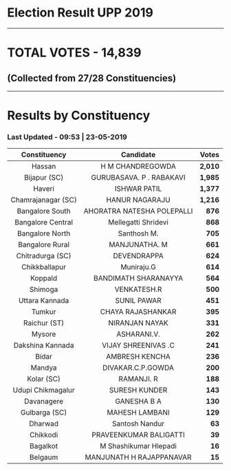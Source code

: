 # Election Result UPP 2019

---
# TOTAL VOTES - 14,839 
## (Collected from 27/28 Constituencies) 


---
# Results by Constituency 

### Last Updated - 09:53 | 23-05-2019 


|   Constituency   |        Candidate         |  Votes  |
|:----------------:|:------------------------:|--------:|
|      Hassan      |     H M CHANDREGOWDA     |**2,010**|
|   Bijapur (SC)   | GURUBASAVA. P . RABAKAVI |**1,985**|
|      Haveri      |       ISHWAR PATIL       |**1,377**|
|Chamrajanagar (SC)|      HANUR NAGARAJU      |**1,216**|
| Bangalore South  |AHORATRA NATESHA POLEPALLI|  **876**|
|Bangalore Central |   Mellegatti Shridevi    |  **868**|
| Bangalore North  |       Santhosh M.        |  **705**|
| Bangalore Rural  |      MANJUNATHA. M       |  **661**|
| Chitradurga (SC) |       DEVENDRAPPA        |  **624**|
|  Chikkballapur   |        Muniraju.G        |  **614**|
|     Koppald      |   BANDIMATH SHARANAYYA   |  **564**|
|     Shimoga      |       VENKATESH.R        |  **500**|
|  Uttara Kannada  |       SUNIL PAWAR        |  **451**|
|      Tumkur      |    CHAYA RAJASHANKAR     |  **395**|
|   Raichur (ST)   |      NIRANJAN NAYAK      |  **331**|
|      Mysore      |       ASHARANI.V.        |  **262**|
| Dakshina Kannada |   VIJAY SHREENIVAS .C    |  **241**|
|      Bidar       |      AMBRESH KENCHA      |  **236**|
|      Mandya      |    DIVAKAR.C.P.GOWDA     |  **200**|
|    Kolar (SC)    |        RAMANJI. R        |  **188**|
|Udupi Chikmagalur |      SURESH KUNDER       |  **143**|
|    Davanagere    |       GANESHA B A        |  **130**|
|  Gulbarga (SC)   |      MAHESH LAMBANI      |  **129**|
|     Dharwad      |      Santosh Nandur      |   **63**|
|     Chikkodi     |  PRAVEENKUMAR BALIGATTI  |   **39**|
|     Bagalkot     |  M Shashikumar Hlepadi   |   **16**|
|     Belgaum      | MANJUNATH H RAJAPPANAVAR |   **15**|



<!-- Global site tag (gtag.js) - Google Analytics -->
<script async src='https://www.googletagmanager.com/gtag/js?id=UA-138371535-2'></script>
<script>
window.dataLayer = window.dataLayer || [];
function gtag(){dataLayer.push(arguments);}
gtag('js', new Date());

gtag('config', 'UA-138371535-2');
</script>
        